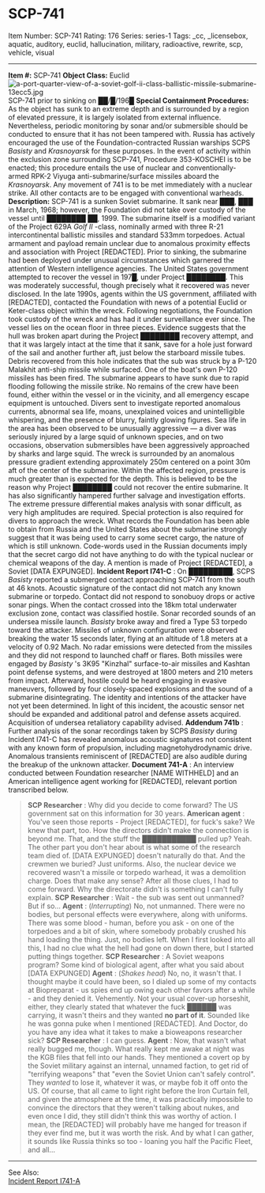 # SCP-741
Item Number: SCP-741
Rating: 176
Series: series-1
Tags: _cc, _licensebox, aquatic, auditory, euclid, hallucination, military, radioactive, rewrite, scp, vehicle, visual

---

**Item #:** SCP-741
**Object Class:** Euclid
![a-port-quarter-view-of-a-soviet-golf-ii-class-ballistic-missile-submarine-13ecc5.jpg](http://scp-wiki.wikidot.com/local--files/scp-741/a-port-quarter-view-of-a-soviet-golf-ii-class-ballistic-missile-submarine-13ecc5.jpg)
SCP-741 prior to sinking on ██/█/196█
**Special Containment Procedures:** As the object has sunk to an extreme depth and is surrounded by a region of elevated pressure, it is largely isolated from external influence. Nevertheless, periodic monitoring by sonar and/or submersible should be conducted to ensure that it has not been tampered with. Russia has actively encouraged the use of the Foundation-contracted Russian warships SCPS _Basisty_ and _Krasnoyarsk_ for these purposes. In the event of activity within the exclusion zone surrounding SCP-741, Procedure 353-KOSCHEI is to be enacted; this procedure entails the use of nuclear and conventionally-armed RPK-2 Viyuga anti-submarine/surface missiles aboard the _Krasnoyarsk_. Any movement of 741 is to be met immediately with a nuclear strike. All other contacts are to be engaged with conventional warheads.
**Description:** SCP-741 is a sunken Soviet submarine. It sank near ███, ███ in March, 1968; however, the Foundation did not take over custody of the vessel until ████████ ██, 1999. The submarine itself is a modified variant of the Project 629A _Golf II_ -class, nominally armed with three R-21 intercontinental ballistic missiles and standard 533mm torpedoes. Actual armament and payload remain unclear due to anomalous proximity effects and association with Project [REDACTED].
Prior to sinking, the submarine had been deployed under unusual circumstances which garnered the attention of Western intelligence agencies. The United States government attempted to recover the vessel in 197█, under Project ████████. This was moderately successful, though precisely what it recovered was never disclosed. In the late 1990s, agents within the US government, affiliated with [REDACTED], contacted the Foundation with news of a potential Euclid or Keter-class object within the wreck. Following negotiations, the Foundation took custody of the wreck and has had it under surveillance ever since.
The vessel lies on the ocean floor in three pieces. Evidence suggests that the hull was broken apart during the Project ████████ recovery attempt, and that it was largely intact at the time that it sank, save for a hole just forward of the sail and another further aft, just below the starboard missile tubes. Debris recovered from this hole indicates that the sub was struck by a P-120 Malakhit anti-ship missile while surfaced. One of the boat's own P-120 missiles has been fired. The submarine appears to have sunk due to rapid flooding following the missile strike. No remains of the crew have been found, either within the vessel or in the vicinity, and all emergency escape equipment is untouched. Divers sent to investigate reported anomalous currents, abnormal sea life, moans, unexplained voices and unintelligible whispering, and the presence of blurry, faintly glowing figures. Sea life in the area has been observed to be unusually aggressive — a diver was seriously injured by a large squid of unknown species, and on two occasions, observation submersibles have been aggressively approached by sharks and large squid.
The wreck is surrounded by an anomalous pressure gradient extending approximately 250m centered on a point 30m aft of the center of the submarine. Within the affected region, pressure is much greater than is expected for the depth. This is believed to be the reason why Project ████████ could not recover the entire submarine. It has also significantly hampered further salvage and investigation efforts. The extreme pressure differential makes analysis with sonar difficult, as very high amplitudes are required. Special protection is also required for divers to approach the wreck.
What records the Foundation has been able to obtain from Russia and the United States about the submarine strongly suggest that it was being used to carry some secret cargo, the nature of which is still unknown. Code-words used in the Russian documents imply that the secret cargo did not have anything to do with the typical nuclear or chemical weapons of the day. A mention is made of Project [REDACTED], a Soviet [DATA EXPUNGED].
**Incident Report I741-C** : On █████████, SCPS _Basisty_ reported a submerged contact approaching SCP-741 from the south at 46 knots. Acoustic signature of the contact did not match any known submarine or torpedo. Contact did not respond to sonobuoy drops or active sonar pings. When the contact crossed into the 18km total underwater exclusion zone, contact was classified hostile. Sonar recorded sounds of an undersea missile launch. _Basisty_ broke away and fired a Type 53 torpedo toward the attacker. Missiles of unknown configuration were observed breaking the water 15 seconds later, flying at an altitude of 1.8 meters at a velocity of 0.92 Mach. No radar emissions were detected from the missiles and they did not respond to launched chaff or flares. Both missiles were engaged by _Basisty_ 's 3K95 "Kinzhal" surface-to-air missiles and Kashtan point defense systems, and were destroyed at 1800 meters and 210 meters from impact. Afterward, hostile could be heard engaging in evasive maneuvers, followed by four closely-spaced explosions and the sound of a submarine disintegrating. The identity and intentions of the attacker have not yet been determined.
In light of this incident, the acoustic sensor net should be expanded and additional patrol and defense assets acquired. Acquisition of undersea retaliatory capability advised.
**Addendum 741b** : Further analysis of the sonar recordings taken by SCPS _Basisty_ during Incident I741-C has revealed anomalous acoustic signatures not consistent with any known form of propulsion, including magnetohydrodynamic drive. Anomalous transients reminiscent of [REDACTED] are also audible during the breakup of the unknown attacker.
**Document 741-A** : An interview conducted between Foundation researcher [NAME WITHHELD] and an American intelligence agent working for [REDACTED], relevant portion transcribed below.
> **SCP Researcher** : Why did you decide to come forward? The US government sat on this information for 30 years.
> **American agent** : You've seen those reports - Project [REDACTED], for fuck's sake? We knew that part, too. How the directors didn't make the connection is beyond me. That, and the stuff the ███████████ pulled up? Yeah. The other part you don't hear about is what some of the research team died of. [DATA EXPUNGED] doesn't naturally do that. And the crewmen we buried? Just uniforms. Also, the nuclear device we recovered wasn't a missile or torpedo warhead, it was a demolition charge. Does that make any sense? After all those clues, I had to come forward. Why the directorate didn't is something I can't fully explain.
> **SCP Researcher** : Wait - the sub was sent out unmanned? But if so…
> **Agent** : (_Interrupting_) No, not unmanned. There were no bodies, but personal effects were everywhere, along with uniforms. There was some blood - human, before you ask - on one of the torpedoes and a bit of skin, where somebody probably crushed his hand loading the thing. Just, no bodies left. When I first looked into all this, I had no clue what the hell had gone on down there, but I started putting things together.
> **SCP Researcher** : A Soviet weapons program? Some kind of biological agent, after what you said about [DATA EXPUNGED]
> **Agent** : (_Shakes head_) No, no, it wasn't that. I thought maybe it could have been, so I dialed up some of my contacts at Biopreparat - us spies end up owing each other favors after a while - and they denied it. Vehemently. Not your usual cover-up horseshit, either, they clearly stated that whatever the fuck ██████ was carrying, it wasn't theirs and they wanted **no part of it**. Sounded like he was gonna puke when I mentioned [REDACTED]. And Doctor, do you have any idea what it takes to make a bioweapons researcher sick?
> **SCP Researcher** : I can guess.
> **Agent** : Now, that wasn't what really bugged me, though. What really kept me awake at night was the KGB files that fell into our hands. They mentioned a covert op by the Soviet military against an internal, unnamed faction, to get rid of "terrifying weapons" that "even the Soviet Union can't safely control". They _wanted_ to lose it, whatever it was, or maybe fob it off onto the US. Of course, that all came to light right before the Iron Curtain fell, and given the atmosphere at the time, it was practically impossible to convince the directors that they weren't talking about nukes, and even once I did, they still didn't think this was worthy of action. I mean, the [REDACTED] will probably have me hanged for treason if they ever find me, but it was worth the risk. And by what I can gather, it sounds like Russia thinks so too - loaning you half the Pacific Fleet, and all…
* * *
See Also:  
[Incident Report I741-A](/incident-report-i741-a)